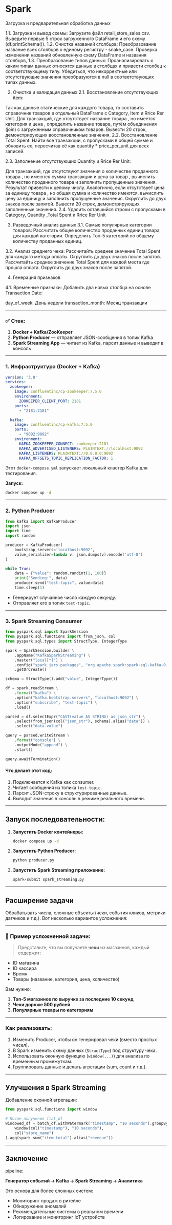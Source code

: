 # Spark

Загрузка и предварительная обработка данных

1.1. Загрузка и вывод схемы: Загрузите файл retail_store_sales.csv.  Выведите первые 5 строк загруженного DataFrame и его схему (df.printSchema()).
1.2. Очистка названий столбцов: Преобразование название всех столбцов к единому регистру - snake_case.  Проверка изменении названий  обновленную схему DataFrame и названия столбцов, 
1.3. Преобразование типов данных: Проанализировать к каким типам данных относятся данные в столбцах и привести столбец к соответствующему типу. Убедиться, что некорректные или отсутствующие значения преобразуются в null в соответствующих типах данных.

2. Очистка и валидация данных
2.1. Восстановление отсутствующих item: 

Так как данные статические для каждого товара, то  составить справочник товаров в отдельный DataFrame с Category, Item и Rrice Rer Unit.
Для транзакций, где отсутствует название товара , но имеется категория и цена , определить название товара, путём объединения (join) с загруженным справочником товаров. Вывести 20 строк, демонстрирующих восстановленные значения.
2.2. Восстановление Total Spent:  Найти все транзакции, с пропусками в общей сумме и обновить ее, пересчитав её как quantity * price_per_unit для всех записей.

2.3. Заполнение отсутствующих Quantity и Rrice Rer Unit: 

Для транзакций, где отсутствуют значения о количестве проданного товара , но имеются сумма транзакции и цена за товар , вычислить количество проданного товара и заполнить пропущенные значения. Результат привести к целому числу. 
Аналогично, если  отсутствует цена за единицу товара , но общая сумма и количество имеются, вычислить цену за единицу и заполнить пропущенные значения. Округлить до двух знаков после запятой. Вывести 20 строк, демонстрирующих заполненные значения.
2.4. Удалить оставшийся строки с пропусками в Category, Quantity ,Total Spent и Rrice Rer Unit

3. Разведочный анализ данных
3.1. Самые популярные категории товаров: Рассчитать общее количество проданных единиц товара  для каждой категории. Определить Топ-5 категорий по общему количеству проданных единиц. 

3.2. Анализ среднего чека: 
Рассчитайть среднее значение Total Spent для каждого метода оплаты. Округлить до двух знаков после запятой.
Рассчитайть среднее значение Total Spent для каждой места где прошла оплата. Округлить до двух знаков после запятой.

4. Генерация признаков 

4.1. Временные признаки: Добавить два новых столбца на основе Transaction Date:

day_of_week: День недели
transaction_month: Месяц транзакции 

---

### ✅ Стек:
1. **Docker + Kafka/ZooKeeper**
2. **Python Producer** — отправляет JSON-сообщения в топик Kafka
3. **Spark Streaming App** — читает из Kafka, парсит данные и выводит в консоль

---

### 1. **Инфраструктура (Docker + Kafka)**

```yaml
version: '3.8'
services:
  zookeeper:
    image: confluentinc/cp-zookeeper:7.5.0
    environment:
      ZOOKEEPER_CLIENT_PORT: 2181
    ports:
      - "2181:2181"

  kafka:
    image: confluentinc/cp-kafka:7.5.0
    ports:
      - "9092:9092"
    environment:
      KAFKA_ZOOKEEPER_CONNECT: zookeeper:2181
      KAFKA_ADVERTISED_LISTENERS: PLAINTEXT://localhost:9092
      KAFKA_LISTENERS: PLAINTEXT://0.0.0.0:9092
      KAFKA_OFFSETS_TOPIC_REPLICATION_FACTOR: 1
```

Этот `docker-compose.yml` запускает локальный кластер Kafka для тестирования.

**Запуск:**
```bash
docker compose up -d
```

---

### 2. **Python Producer**

```python
from kafka import KafkaProducer
import json
import time
import random

producer = KafkaProducer(
    bootstrap_servers='localhost:9092',
    value_serializer=lambda v: json.dumps(v).encode('utf-8')
)

while True:
    data = {"value": random.randint(1, 100)}
    print("Sending:", data)
    producer.send("test-topic", value=data)
    time.sleep(1)
```

- Генерирует случайное число каждую секунду.
- Отправляет его в топик `test-topic`.

---

### 3. **Spark Streaming Consumer**

```python
from pyspark.sql import SparkSession
from pyspark.sql.functions import from_json, col
from pyspark.sql.types import StructType, IntegerType

spark = SparkSession.builder \
    .appName("KafkaSparkStreaming") \
    .master("local[*]") \
    .config("spark.jars.packages", "org.apache.spark:spark-sql-kafka-0-10_2.12:3.4.1") \
    .getOrCreate()

schema = StructType().add("value", IntegerType())

df = spark.readStream \
    .format("kafka") \
    .option("kafka.bootstrap.servers", "localhost:9092") \
    .option("subscribe", "test-topic") \
    .load()

parsed = df.selectExpr("CAST(value AS STRING) as json_str") \
    .select(from_json(col("json_str"), schema).alias("data")) \
    .select("data.value")

query = parsed.writeStream \
    .format("console") \
    .outputMode("append") \
    .start()

query.awaitTermination()
```

#### Что делает этот код:
1. Подключается к Kafka как consumer.
2. Читает сообщения из топика `test-topic`.
3. Парсит JSON-строку в структурированные данные.
4. Выводит значения в консоль в режиме реального времени.

---

##  Запуск последовательности:

1. **Запустить Docker контейнеры:**
   ```bash
   docker compose up -d
   ```

2. **Запустить Python Producer:**
   ```bash
   python producer.py
   ```

3. **Запустить Spark Streaming приложение:**
   ```bash
   spark-submit spark_streaming.py
   ```

---

##  Расширение задачи

Обрабатывать  числа, сложные объекты (чеки, события кликов, метрики датчиков и т.д.). 
Вот несколько вариантов усложнения:

---

### 🔢 Пример усложненной задачи:

> Представьте, что вы получаете **чеки** из магазинов, каждый содержит:
- ID магазина
- ID кассира
- Время
- Товары (название, категория, цена, количество)

Вам нужно:
1. **Топ-5 магазинов по выручке за последние 10 секунд**
2. **Чеки дороже 500 рублей**
3. **Популярные товары по категориям**

---

###  Как реализовать:

1. Изменить Producer, чтобы он генерировал чеки (вместо простых чисел).
2. В Spark изменить схему данных (`StructType`) под структуру чека.
3. Использовать оконную функцию (`window(...)`) для анализа по временным промежуткам.
4. Группировать данные и делать агрегации (sum, count и т.д.).

---

##  Улучшения в Spark Streaming

Добавление оконной агрегации:

```python
from pyspark.sql.functions import window

# После получения flat_df
windowed_df = batch_df.withWatermark("timestamp", "10 seconds").groupBy(
    window(col("timestamp"), "10 seconds"),
    col("store_name")
).agg(spark_sum("item_total").alias("revenue"))
```
---

##  Заключение

pipeline:

**Генератор событий → Kafka → Spark Streaming → Аналитика**

Это основа для более сложных систем:  
- Мониторинг продаж в ритейле  
- Обнаружение аномалий  
- Рекомендательные системы в реальном времени  
- Логирование и мониторинг IoT устройств  

